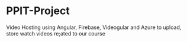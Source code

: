 # PPIT-Project
Video Hosting using Angular, Firebase, Videogular and Azure to upload, store watch videos re;ated to our course  
